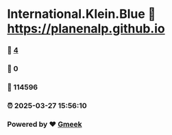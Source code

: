 # International.Klein.Blue :link: https://planenalp.github.io 
### :page_facing_up: [4](https://planenalp.github.io/tag.html) 
### :speech_balloon: 0 
### :hibiscus: 114596 
### :alarm_clock: 2025-03-27 15:56:10 
### Powered by :heart: [Gmeek](https://github.com/Meekdai/Gmeek)
